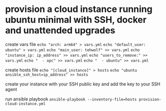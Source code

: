 # provision a cloud instance running ubuntu minimal with SSH, docker and unattended upgrades

create vars file
`echo "arch: arm64" > vars.yml`
`echo "default_user: ubuntu" > vars.yml`
`echo "main_user: tehwolf" >> vars.yml`
`echo "instance_ip: ip_address" >> vars.yml`
`echo "users_to_remove:" >> vars.yml`
`echo "  - opc" >> vars.yml`
`echo "  - ubuntu" >> vars.yml`

create hosts file
`echo "[cloud_instance]" > hosts`
`echo "ubuntu ansible_ssh_host=ip_address" >> hosts`

create your instance with your SSH public key and add the key to your SSH agent

run ansible playbook
`ansible-playbook --inventory-file=hosts provision-cloud-instance.yml`
